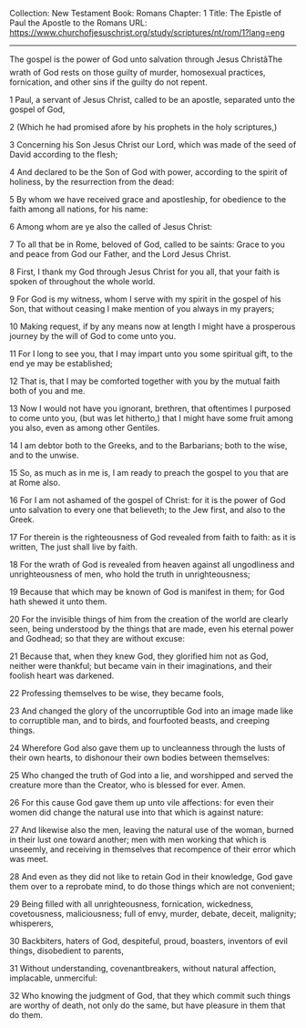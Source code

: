 Collection: New Testament
Book: Romans
Chapter: 1
Title: The Epistle of Paul the Apostle to the Romans
URL: https://www.churchofjesuschrist.org/study/scriptures/nt/rom/1?lang=eng

---

The gospel is the power of God unto salvation through Jesus ChristâThe wrath of God rests on those guilty of murder, homosexual practices, fornication, and other sins if the guilty do not repent.

1 Paul, a servant of Jesus Christ, called to be an apostle, separated unto the gospel of God,

2 (Which he had promised afore by his prophets in the holy scriptures,)

3 Concerning his Son Jesus Christ our Lord, which was made of the seed of David according to the flesh;

4 And declared to be the Son of God with power, according to the spirit of holiness, by the resurrection from the dead:

5 By whom we have received grace and apostleship, for obedience to the faith among all nations, for his name:

6 Among whom are ye also the called of Jesus Christ:

7 To all that be in Rome, beloved of God, called to be saints: Grace to you and peace from God our Father, and the Lord Jesus Christ.

8 First, I thank my God through Jesus Christ for you all, that your faith is spoken of throughout the whole world.

9 For God is my witness, whom I serve with my spirit in the gospel of his Son, that without ceasing I make mention of you always in my prayers;

10 Making request, if by any means now at length I might have a prosperous journey by the will of God to come unto you.

11 For I long to see you, that I may impart unto you some spiritual gift, to the end ye may be established;

12 That is, that I may be comforted together with you by the mutual faith both of you and me.

13 Now I would not have you ignorant, brethren, that oftentimes I purposed to come unto you, (but was let hitherto,) that I might have some fruit among you also, even as among other Gentiles.

14 I am debtor both to the Greeks, and to the Barbarians; both to the wise, and to the unwise.

15 So, as much as in me is, I am ready to preach the gospel to you that are at Rome also.

16 For I am not ashamed of the gospel of Christ: for it is the power of God unto salvation to every one that believeth; to the Jew first, and also to the Greek.

17 For therein is the righteousness of God revealed from faith to faith: as it is written, The just shall live by faith.

18 For the wrath of God is revealed from heaven against all ungodliness and unrighteousness of men, who hold the truth in unrighteousness;

19 Because that which may be known of God is manifest in them; for God hath shewed it unto them.

20 For the invisible things of him from the creation of the world are clearly seen, being understood by the things that are made, even his eternal power and Godhead; so that they are without excuse:

21 Because that, when they knew God, they glorified him not as God, neither were thankful; but became vain in their imaginations, and their foolish heart was darkened.

22 Professing themselves to be wise, they became fools,

23 And changed the glory of the uncorruptible God into an image made like to corruptible man, and to birds, and fourfooted beasts, and creeping things.

24 Wherefore God also gave them up to uncleanness through the lusts of their own hearts, to dishonour their own bodies between themselves:

25 Who changed the truth of God into a lie, and worshipped and served the creature more than the Creator, who is blessed for ever. Amen.

26 For this cause God gave them up unto vile affections: for even their women did change the natural use into that which is against nature:

27 And likewise also the men, leaving the natural use of the woman, burned in their lust one toward another; men with men working that which is unseemly, and receiving in themselves that recompence of their error which was meet.

28 And even as they did not like to retain God in their knowledge, God gave them over to a reprobate mind, to do those things which are not convenient;

29 Being filled with all unrighteousness, fornication, wickedness, covetousness, maliciousness; full of envy, murder, debate, deceit, malignity; whisperers,

30 Backbiters, haters of God, despiteful, proud, boasters, inventors of evil things, disobedient to parents,

31 Without understanding, covenantbreakers, without natural affection, implacable, unmerciful:

32 Who knowing the judgment of God, that they which commit such things are worthy of death, not only do the same, but have pleasure in them that do them.
